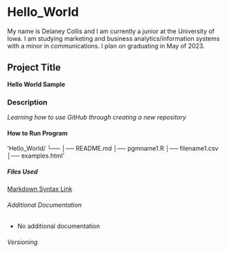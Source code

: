 # Hello_World

My name is Delaney Collis and I am currently a junior at the University of Iowa. I am studying marketing and business analytics/information systems with a minor in communications. I plan on graduating in May of 2023.
## Project Title
**Hello World Sample**

### Description
*Learning how to use GitHub through creating a new repository*
#### How to Run Program
'Hello_World/
└── 
    │── README.md
    │── pgmname1.R
    │── filename1.csv
    │── examples.html'
   
##### Files Used
[Markdown Syntax Link](https://www.markdownguide.org/cheat-sheet/)

###### Additional Documentation
- No additional documentation

###### Versioning
